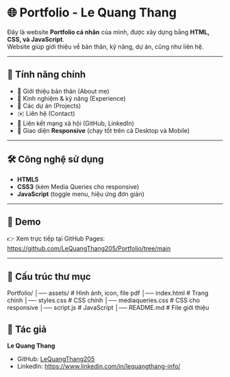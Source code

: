 # 🌐 Portfolio - Le Quang Thang

Đây là website **Portfolio cá nhân** của mình, được xây dựng bằng **HTML, CSS, và JavaScript**.  
Website giúp giới thiệu về bản thân, kỹ năng, dự án, cũng như liên hệ.

---

## 🚀 Tính năng chính
- 📌 Giới thiệu bản thân (About me)
- 💼 Kinh nghiệm & kỹ năng (Experience)
- 📂 Các dự án (Projects)
- ✉️ Liên hệ (Contact)
- 🔗 Liên kết mạng xã hội (GitHub, LinkedIn)
- 📱 Giao diện **Responsive** (chạy tốt trên cả Desktop và Mobile)

---

## 🛠️ Công nghệ sử dụng
- **HTML5**  
- **CSS3** (kèm Media Queries cho responsive)  
- **JavaScript** (toggle menu, hiệu ứng đơn giản)

---

## 📸 Demo
👉 Xem trực tiếp tại GitHub Pages:  
https://github.com/LeQuangThang205/Portfolio/tree/main

---

## 📂 Cấu trúc thư mục
Portfolio/
│── assets/ # Hình ảnh, icon, file pdf
│── index.html # Trang chính
│── styles.css # CSS chính
│── mediaqueries.css # CSS cho responsive
│── script.js # JavaScript
│── README.md # File giới thiệu
## 👤 Tác giả
**Le Quang Thang**  
- GitHub: [LeQuangThang205](https://github.com/LeQuangThang205)  
- LinkedIn: https://www.linkedin.com/in/lequangthang-info/
